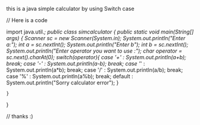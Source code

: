 this is a java simple calculator by using Switch case 

// Here is a code

import java.util.*;
public class simcalculator {
    public static void main(String[] args) {
        Scanner sc = new Scanner(System.in);
        System.out.println("Enter a:");
        int a = sc.nextInt();
        System.out.println("Enter b");
        int b = sc.nextInt();
        System.out.println("Enter operator you want to use :");
        char operator = sc.next().charAt(0);
        switch(operator){
            case '+' : System.out.println(a+b);
            break;
            case '-' : System.out.println(a-b);
            break;
            case '*' : System.out.println(a*b);
            break;
            case '/' : System.out.println(a/b);
            break;
            case '%' : System.out.println(a%b);
            break;
            default : System.out.println("Sorry calculator error");
        }

    }
}

// thanks :)
